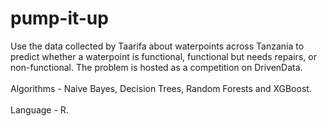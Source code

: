 # pump-it-up

Use the data collected by Taarifa about waterpoints across Tanzania to predict whether a waterpoint is functional, functional but needs repairs, or non-functional. The problem is hosted as a competition on DrivenData.<br><br>
Algorithms - Naive Bayes, Decision Trees, Random Forests and XGBoost.<br><br> 
Language - R. 
